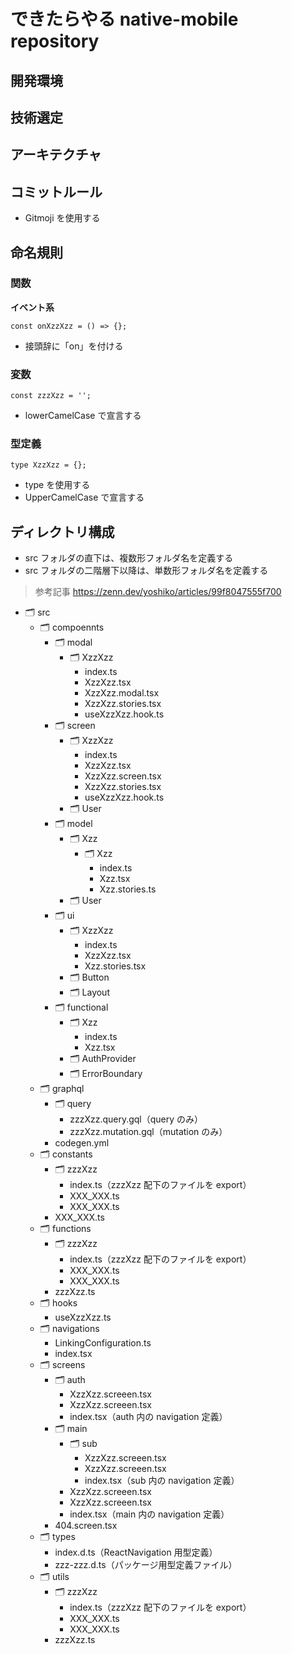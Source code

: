 # できたらやる native-mobile repository

## 開発環境

## 技術選定

## アーキテクチャ

## コミットルール

- Gitmoji を使用する

## 命名規則

### 関数

**イベント系**

`const onXzzXzz = () => {};`

- 接頭辞に「on」を付ける

### 変数

`const zzzXzz = '';`

- lowerCamelCase で宣言する

### 型定義

`type XzzXzz = {};`

- type を使用する
- UpperCamelCase で宣言する

## ディレクトリ構成

- src フォルダの直下は、複数形フォルダ名を定義する
- src フォルダの二階層下以降は、単数形フォルダ名を定義する

> 参考記事 https://zenn.dev/yoshiko/articles/99f8047555f700

- 🗂 src
  - 🗂 compoennts
    - 🗂 modal
      - 🗂 XzzXzz
        - index.ts
        - XzzXzz.tsx
        - XzzXzz.modal.tsx
        - XzzXzz.stories.tsx
        - useXzzXzz.hook.ts
    - 🗂 screen
      - 🗂 XzzXzz
        - index.ts
        - XzzXzz.tsx
        - XzzXzz.screen.tsx
        - XzzXzz.stories.tsx
        - useXzzXzz.hook.ts
      - 🗂 User
    - 🗂 model
      - 🗂 Xzz
        - 🗂 Xzz
          - index.ts
          - Xzz.tsx
          - Xzz.stories.ts
      - 🗂 User
    - 🗂 ui
      - 🗂 XzzXzz
        - index.ts
        - XzzXzz.tsx
        - Xzz.stories.tsx
      - 🗂 Button
      - 🗂 Layout
    - 🗂 functional
      - 🗂 Xzz
        - index.ts
        - Xzz.tsx
      - 🗂 AuthProvider
      - 🗂 ErrorBoundary
  - 🗂 graphql
    - 🗂 query
      - zzzXzz.query.gql（query のみ）
      - zzzXzz.mutation.gql（mutation のみ）
    - codegen.yml
  - 🗂 constants
    - 🗂 zzzXzz
      - index.ts（zzzXzz 配下のファイルを export）
      - XXX_XXX.ts
      - XXX_XXX.ts
    - XXX_XXX.ts
  - 🗂 functions
    - 🗂 zzzXzz
      - index.ts（zzzXzz 配下のファイルを export）
      - XXX_XXX.ts
      - XXX_XXX.ts
    - zzzXzz.ts
  - 🗂 hooks
    - useXzzXzz.ts
  - 🗂 navigations
    - LinkingConfiguration.ts
    - index.tsx
  - 🗂 screens
    - 🗂 auth
      - XzzXzz.screeen.tsx
      - XzzXzz.screeen.tsx
      - index.tsx（auth 内の navigation 定義）
    - 🗂 main
      - 🗂 sub
        - XzzXzz.screeen.tsx
        - XzzXzz.screeen.tsx
        - index.tsx（sub 内の navigation 定義）
      - XzzXzz.screeen.tsx
      - XzzXzz.screeen.tsx
      - index.tsx（main 内の navigation 定義）
    - 404.screen.tsx
  - 🗂 types
    - index.d.ts（ReactNavigation 用型定義）
    - zzz-zzz.d.ts（パッケージ用型定義ファイル）
  - 🗂 utils
    - 🗂 zzzXzz
      - index.ts（zzzXzz 配下のファイルを export）
      - XXX_XXX.ts
      - XXX_XXX.ts
    - zzzXzz.ts
